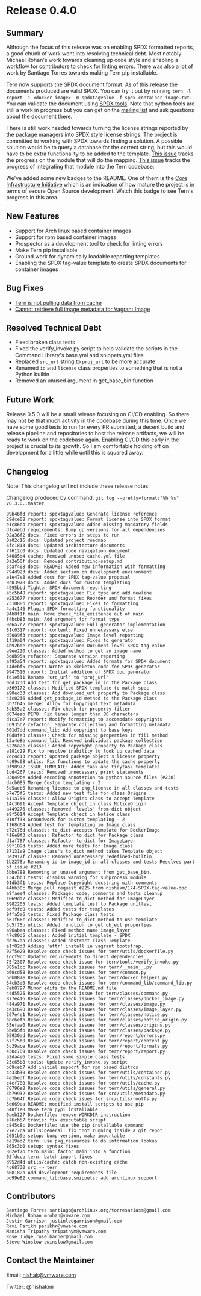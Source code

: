 # Release 0.4.0

## Summary
Although the focus of this release was on enabling SPDX formatted reports, a good chunk of work went into resolving technical debt. Most notably Michael Rohan's work towards cleaning up code style and enabling a workflow for contributors to check for linting errors. There was also a lot of work by Santiago Torres towards making Tern pip installable.

Tern now supports the SPDX document format. As of this release the documents produced are valid SPDX. You can try it out by running `tern -l report -i <docker image> -m spdxtagvalue -f spdx-container-image.txt`. You can validate the document using [SPDX tools](https://github.com/spdx/tools). Note that python tools are still a work in progress but you can get on the [mailing list](https://lists.spdx.org/g/spdx-tech) and ask questions about the document there.

There is still work needed towards turning the license strings reported by the package managers into SPDX style license strings. The project is committed to working with SPDX towards finding a solution. A possible solution would be to query a database for the correct string, but this would have to be extra functionality to be added to the template. [This issue](https://github.com/spdx/tools-python/issues/106) tracks the progress on the module that will do the mapping. [This issue](https://github.com/vmware/tern/issues/281) tracks the progress of integrating that module into the Tern codebase.

We've added some new badges to the README. One of them is the [Core Infrastructure Initiative](https://www.coreinfrastructure.org/programs/badge-program/) which is an indication of how mature the project is in terms of secure Open Source development. Watch this badge to see Tern's progress in this area.

## New Features
* Support for Arch linux based container images
* Support for rpm based container images
* Prospector as a development tool to check for linting errors
* Make Tern pip installable
* Ground work for dynamically loadable reporting templates
* Enabling the SPDX tag-value template to create SPDX documents for container images

## Bug Fixes
* [Tern is not pulling data from cache](https://github.com/vmware/tern/issues/246)
* [Cannot retrieve full image metadata for Vagrant Image](https://github.com/vmware/tern/issues/220)

## Resolved Technical Debt
* Fixed broken class tests
* Fixed the verify_invoke.py script to help validate the scripts in the Command Library's base.yml and snippets.yml files
* Replaced `src_url` string to `proj_url` to be more accurate
* Renamed `id` and `license` class properties to something that is not a Python builtin
* Removed an unused argument in get_base_bin function

## Future Work
Release 0.5.0 will be a small release focusing on CI/CD enabling. So there may not be that much activity in the codebase during this time. Once we have some good tests to run for every PR submitted, a decent build and release pipeline and repositories to host the release artifacts, we will be ready to work on the codebase again. Enabling CI/CD this early in the project is crucial to its growth. So I am comfortable holding off on development for a little while until this is squared away.

## Changelog

Note: This changelog will not include these release notes

Changelog produced by command: `git log --pretty=format:"%h %s" v0.3.0..master`

```
99b46f3 report: spdxtagvalue: Generate license reference
29dce08 report: spdxtagvalue: Format license into SPDX format
e1c86eb report: spdxtagvalue: Added missing mandatory fields
d1c4ebd requirements: Bump up versions for all dependencies
02a36f2 docs: Fixed errors in steps to run
0a02c16 docs: Updated project roadmap
6fc1813 docs: Updated architecture documents
7f612c0 docs: Updated code navigation document
34085d4 cache: Removed unused cache.yml file
0a2e50f docs: Removed contributing-setup.md
3caf408 docs: README: Added new information with formatting
794d923 docs: Added section on development environment
e1e47e8 Added docs for SPDX tag-value proposal
9c03978 docs: Added docs for custom templating
4995bbd Tighten SPDX document reporting
a5c5b48 report: spdxtagvalue: Fix typo and add newline
e253677 report: spdxtagvalue: Reorder and format fixes
731088b report: spdxtagvalue: Fixes to formatting
4a4c146 Plugin SPDX formatting functionality
94b8f1f main: Move check_file_existence out of main
f4bcb83 main: Add argument for format type
0d6a7c7 report: spdxtagvalue: Full generator implementation
81c0317 report: content: Fixed unnecessary else
d5089f3 report: spdxtagvalue: Image level reporting
1f19a04 report: spdxtagvalue: Fixes to generator
4b92bde report: spdxtagvalue: Document level SPDX tag-value
a9ee220 classes: Added method to get an image name
3d8b95a refactor: Separate version reporting
af95a54 report: spdxtagvalue: Added formats for SPDX document
14debf5 report: Wrote up skeleton code for SPDX generator
9947516 report: Initial addition of SPDX doc generator
fd1e531 Rename 'src_url' to 'proj_url'
0dd323d Add test for get_package_id in the Package class
b369172 classes: Modified SPDX template to match spec
a90ec33 classes: Add download_url property to Package class
43c0236 Added get_package_id method to the Package class
3b7f645 merge: Allow for Copyright text metadata
5cb55a2 classes: Fix check for property filter
d074eab PEP8: Fix lines longer than 80 characters
d1ca7e7 report: Modify formatting to accomodate copyrights
c6935b2 refactor: Separate collecting and formatting metadata
601d7dd command_lib: Add copyright to base keys
f6d8fe3 classes: Check for missing properties in fill method
12a4e8e command_lib: Removed individual package collection
6226a2e classes: Added copyright property to Package class
a181c29 Fix to resolve inability to look up cached data
2dc4c13 report: updated package object's license property
4c09c08 utils: Fix functions to update the cache properly
9f90972 ISSUE_TEMPLATE: Added task and tinytask templates
1cd4267 tests: Removed unnecessary print statements
83049be Added encoding annotation to python source files (#238)
dacb085 Merge Custom templating - 3
5e5aeb6 Renaming license to pkg_license in all classes and tests
b7e75f5 tests: Added new test file for class Origins
611a756 classes: Allow Origins class to accept Template
14c3691 Accept Template object in class NoticeOrigin
a449276 classes: Removed 'levels' from dict object
e9f5614 Accept Template object in Notice class
010ff38 Groundwork for custom templating - 2
f168d64 Added test for templating in Image class
c72c76d classes: to_dict accepts Template for DockerImage
416e9f3 classes: Refactor to_dict for Package class
d1af787 classes: Refactor to_dict for ImageLayer
59f109d tests: Added more tests for Image class
87131e9 Image class's to_dict method takes Template object
3e3917f classes: Removed unnecessary redefined-builtin
1b2278b Renaming id to image_id in all classes and tests Resolves part of issue #213
5bbe788 Removing an unused argument from get_base_bin.
1347bb3 tests: dismiss warning for subprocess module
01db3f1 tests: Replace Copyright docstring with comments
44bb30c Merge pull request #225 from nishakm/174-SPDX-tag-value-doc
a9faee4 classes: Package: code, comments and tests cleanup
c069da7 classes: Modified to_dict method for ImageLayer
8982205 tests: Added template test to Package unittest
bdf9fc0 tests: Added tests for templates
94fa5a6 tests: Fixed Package class tests
b61f66c classes: Modified to_dict method to use template
3c5f75b utils: Added function to get object properties
a96abaa classes: Fixed method name image_layer
47c80d5 classes: Added initial template - SPDX
dd767aa classes: Added abstract class Template
a1f02d3 Adding 'attr' install in vagrant bootstrap.
92f5e29 Resolve code check issues for tern/utils/dockerfile.py
1dcf9cc Updated requirements to direct dependencies
75f2307 Resolve code check issue for tern/tools/verify_invoke.py
885a1cc Resolve code check issues for tern/__main__.py
b60cd58 Resolve code check issues for tern/common.py
bdb087e Resolve code check issues for tern/docker_helpers.py
34cb3d0 Resolve code check issues for tern/command_lib/command_lib.py
7eb8797 Minor edits to the README.md file
44d5525 Resolve code check issue for tern/classes/command.py
877e416 Resolve code check issues for tern/classes/docker_image.py
484a971 Resolve code check issues for tern/classes/image.py
ce3c690 Resolve code check issues for tern/classes/image_layer.py
267e4e1 Resolve code check issues for tern/classes/notice.py
a8c6efb Resolve code check issues for tern/classes/notice_origin.py
55efaa0 Resolve code check issues for tern/classes/origins.py
5beb5fb Resolve code check issues for tern/classes/package.py
95930ad Resolve code check issues for tern/report/errors.py
67f75b0 Resolve code check issues for tern/report/content.py
3c39ace Resolve code check issues for tern/report/formats.py
e30c709 Resolve code check issues for tern/report/report.py
a2da4e6 tests: Fixed some simple class tests
23c65b8 tools: Update verify_invoke.py script
b69ceb7 Add initial support for rpm based distros
4c33b30 Resolve code check issues for tern/utils/container.py
4e1bedf Resolve code check issues for tern/utils/constants.py
c4ef780 Resolve code check issues for tern/utils/cache.py
70796e8 Resolve code check issues for tern/utils/general.py
3b79932 Resolve code check issues for src/utils/metadata.py
cc7b64f Resolve code check isues for src/utils/rootfs.py
5d669ea README: modified install scripts to use pip
540f1e8 Make tern pypi installable
0aeb127 Dockerfile: remove WORKDIR instruction
e76cb57 travis: fix executable script
c845c8c Dockerfile: use the pip installable command
27e77ca utils:general: fix "not running inside a git repo"
2651b9e setup: bump version, make importable
ce19ad2 tern: use pkg_resources to do information lookup
865c3b0 setup: syntax fixes
862ef7b tern:main: factor main into a function
03fdccb tern: batch import fixes
d952d4d utils/cache: catch non-existing cache
4c68730 src -> tern
b08182b Add development requirements file
bd99e82 command_lib:base,snippets: add archlinux support
```

## Contributors

```
Santiago Torres santiago@archlinux.org/torresariass@gmail.com
Michael Rohan mrohan@vmware.com
Justin Garrison justinleegarrison@gmail.com
Ravi Parikh parikhr@vmware.com
Manisha Tripathy tripathym@vmware.com
Rose Judge rose.harber@gmail.com
Steve Winslow swinslow@gmail.com
```

## Contact the Maintainer

Email: nishak@vmware.com

Twitter: @nishakmr
